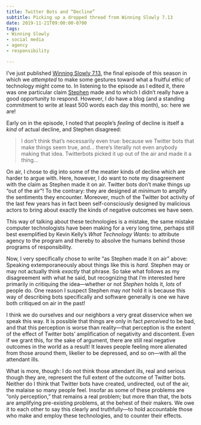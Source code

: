 ```yaml
---
title: Twitter Bots and “Decline”
subtitle: Picking up a dropped thread from Winning Slowly 7.13
date: 2019-11-21T09:00:00-0700
tags:
- Winning Slowly
- social media
- agency
- responsibility

---
```


I’ve just published [Winning Slowly 7.13], the final episode of this season in which we *attempted* to make some gestures toward what a fruitful ethic of technology might come to. In listening to the episode as I edited it, there was one particular claim [Stephen] made and to which I didn’t really have a good opportunity to respond. However, I *do* have a blog (and a standing commitment to write at least 500 words each day this month), so: here we are!

Early on in the episode, I noted that people’s *feeling* of decline is itself a *kind* of actual decline, and Stephen disagreed:

> I don’t think that’s necessarily even true: because we Twitter bots that make things seem true, and… there’s literally not even anybody making that idea. Twitterbots picked it up out of the air and made it a thing…

On air, I chose to dig into some of the meatier kinds of decline which are harder to argue with. Here, however, I do want to note my disagreement with the claim as Stephen made it on air. Twitter bots don’t make things up “out of the air”! To the contrary: they are designed at *minimum* to amplify the sentiments they encounter. Moreover, much of the Twitter bot activity of the last few years has in fact been self-consciously designed by malicious actors to bring about exactly the kinds of negative outcomes we have seen.

This way of talking about these technologies is a mistake, the same mistake computer technologists have been making for a very long time, perhaps still best exemplified by Kevin Kelly’s <cite>What Technology Wants</cite>: to attribute agency to the program and thereby to absolve the humans behind those programs of responsibility.

<aside>

Now, I very specifically chose to write “as Stephen made it on air” above: Speaking extemporaneously about things like this is *hard*. Stephen may or may not actually think *exactly* that phrase. So take what follows as my disagreement with what he said, but recognizing that I’m interested here primarily in critiquing the idea—whether or not *Stephen* holds it, *lots* of people do. One reason I suspect Stephen may *not* hold it is because this way of describing bots specifically and software generally is one we have both critiqued on air in the past!

</aside>

I think we do ourselves and our neighbors a very great disservice when we speak this way. It is possible that things are only in fact *perceived* to be bad, and that this perception is worse than reality—that perception is the extent of the effect of Twitter bots’ amplification of negativity and discontent. Even if we grant this, for the sake of argument, there are still real negative outcomes in the world as a result! It leaves people feeling more alienated from those around them, likelier to be depressed, and so on—with all the attendant ills.

What is more, though: I do not think those attendant ills, real and serious though they are, represent the full extent of the outcome of Twitter bots. Neither do I think that Twitter bots have created, undirected, out of the air, the malaise so many people feel. Insofar as some of these problems are “only perception,” that remains a real problem; but more than that, the bots are amplifying pre-existing problems, at the behest of their makers. We owe it to each other to say this clearly and truthfully—to hold accountable those who make and employ these technologies, and to counter their effects.

[Winning Slowly 7.13]: https://www.winningslowly.org/7.13/
[Stephen]: https://stephencarradini.com